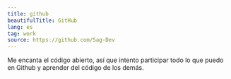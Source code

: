 ```yaml
---
title: github
beautifulTitle: GitHub
lang: es
tag: work
source: https://github.com/Sag-Dev
---
```


Me encanta el código abierto, así que intento participar todo lo que puedo en
Github y aprender del código de los demás.
